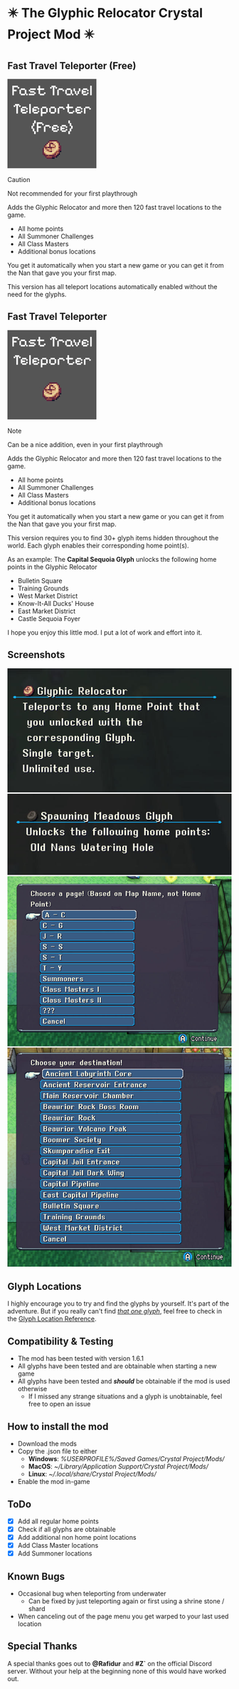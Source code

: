 # ✴️ The Glyphic Relocator Crystal Project Mod ✴️

## Fast Travel Teleporter (Free)
![Glyphic Relocator](assets/FTTF.jpg)
> [!CAUTION]
> Not recommended for your first playthrough

Adds the Glyphic Relocator and more then 120 fast travel locations to the game.

- All home points
- All Summoner Challenges
- All Class Masters
- Additional bonus locations

You get it automatically when you start a new game or you can get it from the Nan that gave you your first map.

This version has all teleport locations automatically enabled without the need for the glyphs.

## Fast Travel Teleporter
![Glyphic Relocator](assets/FTT.jpg)
> [!NOTE]
> Can be a nice addition, even in your first playthrough

Adds the Glyphic Relocator and more then 120 fast travel locations to the game.

- All home points
- All Summoner Challenges
- All Class Masters
- Additional bonus locations

You get it automatically when you start a new game or you can get it from the Nan that gave you your first map.

This version requires you to find 30+ glyph items hidden throughout the world. Each glyph enables their corresponding home point(s).

As an example: The **Capital Sequoia Glyph** unlocks the following home points in the Glyphic Relocator

* Bulletin Square
* Training Grounds
* West Market District
* Know-It-All Ducks' House
* East Market District
* Castle Sequoia Foyer

I hope you enjoy this little mod. I put a lot of work and effort into it.

## Screenshots
![Glyphic Relocator](assets/Glyphic_Relocator.jpg)
![Spawning Meadows Glyph](assets/Example_Glyph.jpg)
![Location Overview](assets/Page_Selector.jpg)
![Example Page](assets/Example_Page.jpg)

## Glyph Locations
I highly encourage you to try and find the glyphs by yourself. It's part of the adventure.
But if you really can't find <u>*that one glyph*</u>, feel free to check in the [Glyph Location Reference](https://github.com/Gibdos/CrystalProject_Mods/blob/8119b7f881bc2a6fbc2a7f6c4a6b60c218fe9851/mods/Home%20Point%20Teleporter/Glyph_Location_Reference.pdf).

## Compatibility & Testing
* The mod has been tested with version 1.6.1
* All glyphs have been tested and are obtainable when starting a new game
* All glyphs have been tested and ***should*** be obtainable if the mod is used otherwise
    * If I missed any strange situations and a glyph is unobtainable, feel free to open an issue

## How to install the mod
* Download the mods
* Copy the .json file to either
    * **Windows**: *%USERPROFILE%/Saved Games/Crystal Project/Mods/*
    * **MacOS**: *~/Library/Application Support/Crystal Project/Mods/*
    * **Linux**: *~/.local/share/Crystal Project/Mods/*
* Enable the mod in-game

## ToDo

- [X] Add all regular home points
- [X] Check if all glyphs are obtainable
- [X] Add additional non home point locations
- [X] Add Class Master locations
- [X] Add Summoner locations

## Known Bugs
- Occasional bug when teleporting from underwater
    - Can be fixed by just teleporting again or first using a shrine stone / shard
- When canceling out of the page menu you get warped to your last used location

## Special Thanks
A special thanks goes out to **@Rafidur** and **#Z`** on the official Discord server. Without your help at the beginning none of this would have worked out.